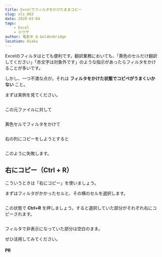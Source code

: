 ```yaml
---
title: Excelでフィルタをかけたままコピー
slug: xls_003
date: 2020-03-04
tags: 
    - Excel
    - 小ワザ
author: 電氣羊 @ Goldenbridge
location: Osaka
---
```


<!-- リダイレクト設定済み -->

Excelのフィルタはとても便利です。翻訳業務においても、「黄色のセルだけ翻訳してください」「赤文字は対象外です」のような指示があったらフィルタをかけることが多いです。

しかし、一つ不満な点が。それは **フィルタをかけた状態でコピペがうまくいかない** こと。

まずは実例を見てください。

<img :src="$withBase('/pict/excel-ctrl-r/fig1.png')">

この元ファイルに対して

<img :src="$withBase('/pict/excel-ctrl-r/fig2.png')">

黄色セルでフィルタをかけて

<img :src="$withBase('/pict/excel-ctrl-r/fig3.png')">

右の列にコピーをしようとすると

<img :src="$withBase('/pict/excel-ctrl-r/fig4.png')">

このように失敗します。

## 右にコピー（Ctrl + R）
こういうときは「右にコピー」を使いましょう。

まずはフィルタがかかったセルと、その横のセルを選択します。

<img :src="$withBase('/pict/excel-ctrl-r/fig5.png')">

この状態で **Ctrl+R** を押しましょう。すると選択していた部分がそれぞれ右にコピーされます。

<img :src="$withBase('/pict/excel-ctrl-r/fig6.png')">

フィルタで非表示になっていた部分は空白のまま。

ぜひ活用してみてください。

#### PR
<ad-set :ad="'excel'" />

<link-to></link-to>